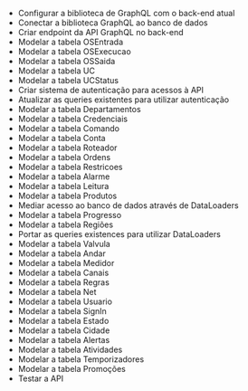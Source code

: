 - Configurar a biblioteca de GraphQL com o back-end atual
- Conectar a biblioteca GraphQL ao banco de dados
- Criar endpoint da API GraphQL no back-end
- Modelar a tabela OSEntrada
- Modelar a tabela OSExecucao
- Modelar a tabela OSSaida
- Modelar a tabela UC
- Modelar a tabela UCStatus
- Criar sistema de autenticação para acessos à API
- Atualizar as queries existentes para utilizar autenticação
- Modelar a tabela Departamentos
- Modelar a tabela Credenciais
- Modelar a tabela Comando
- Modelar a tabela Conta
- Modelar a tabela Roteador
- Modelar a tabela Ordens
- Modelar a tabela Restricoes
- Modelar a tabela Alarme
- Modelar a tabela Leitura
- Modelar a tabela Produtos
- Mediar acesso ao banco de dados através de DataLoaders
- Modelar a tabela Progresso
- Modelar a tabela Regiões
- Portar as queries existences para utilizar DataLoaders
- Modelar a tabela Valvula
- Modelar a tabela Andar
- Modelar a tabela Medidor
- Modelar a tabela Canais
- Modelar a tabela Regras
- Modelar a tabela Net
- Modelar a tabela Usuario
- Modelar a tabela SignIn
- Modelar a tabela Estado
- Modelar a tabela Cidade
- Modelar a tabela Alertas
- Modelar a tabela Atividades
- Modelar a tabela Temporizadores
- Modelar a tabela Promoções
- Testar a API
